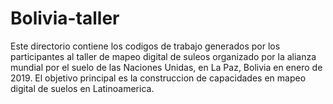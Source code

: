 # Bolivia-taller

Este directorio contiene los codigos de trabajo generados por los participantes
al taller de mapeo digital de suleos organizado por la alianza mundial por el suelo de
las Naciones Unidas, en La Paz, Bolivia en enero de 2019. El objetivo principal 
es la construccion de capacidades en mapeo digital de suelos en Latinoamerica.   
